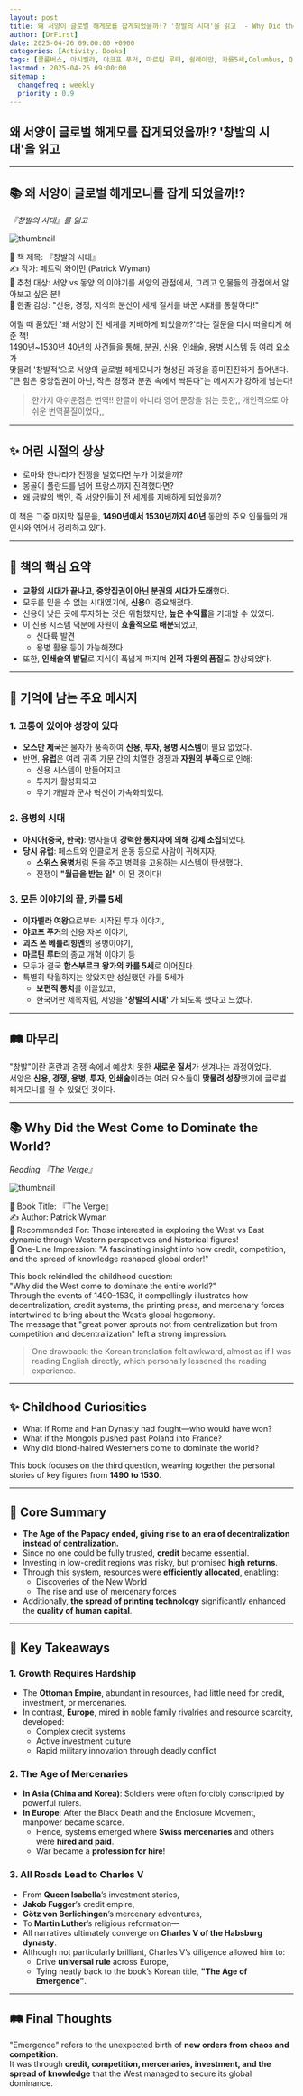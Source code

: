 ```yaml
---
layout: post
title: 왜 서양이 글로벌 해게모를 잡게되었을까!? '창발의 시대'을 읽고  - Why Did the West Come to Dominate the World?  Reading 『The Verge』
author: [DrFirst]
date: 2025-04-26 09:00:00 +0900
categories: [Activity, Books]
tags: [콜롬버스, 아시벨라, 야코프 푸거, 마르틴 루터, 쉴레이만, 카를5세,Columbus, Queen Isabella,Jakob Fugger,Martin Luther,Suleiman the Magnificent,Charles V]
lastmod : 2025-04-26 09:00:00
sitemap :
  changefreq : weekly
  priority : 0.9
---
```




## 왜 서양이 글로벌 해게모를 잡게되었을까!? '창발의 시대'을 읽고 


---
## 📚 왜 서양이 글로벌 헤게모니를 잡게 되었을까!?  
_『창발의 시대』를 읽고_

![thumbnail](https://github.com/user-attachments/assets/d2546aa9-eae3-4faf-8b6e-8946e1f7e830)

📖 책 제목: 『창발의 시대』  
✍️ 작가: 페트릭 와이먼 (Patrick Wyman)  
🎯 추천 대상: 서양 vs 동양 의 이야기를 서양의 관점에서, 그리고 인물들의 관점에서 알아보고 싶은 분!  
🌟 한줄 감상: "신용, 경쟁, 지식의 분산이 세계 질서를 바꾼 시대를 통찰하다!"  

어릴 때 품었던 '왜 서양이 전 세계를 지배하게 되었을까?'라는 질문을 다시 떠올리게 해준 책!  
1490년~1530년 40년의 사건들을 통해, 분권, 신용, 인쇄술, 용병 시스템 등 여러 요소가  
맞물려 '창발적'으로 서양의 글로벌 헤게모니가 형성된 과정을 흥미진진하게 풀어낸다.  
"큰 힘은 중앙집권이 아닌, 작은 경쟁과 분권 속에서 싹튼다"는 메시지가 강하게 남는다!  

> 한가지 아쉬운점은 번역!! 한글이 아니라 영어 문장을 읽는 듯한,, 개인적으로 아쉬운 번역품질이었다,,  

---

## ✨ 어린 시절의 상상

- 로마와 한나라가 전쟁을 벌였다면 누가 이겼을까?
- 몽골이 폴란드를 넘어 프랑스까지 진격했다면?
- 왜 금발의 백인, 즉 서양인들이 전 세계를 지배하게 되었을까?

이 책은 그중 마지막 질문을, **1490년에서 1530년까지 40년** 동안의 주요 인물들의 개인사와 엮어서 정리하고 있다.

---

## 📝 책의 핵심 요약

- **교황의 시대가 끝나고, 중앙집권이 아닌 분권의 시대가 도래**했다.
- 모두를 믿을 수 없는 시대였기에, **신용**이 중요해졌다.
- 신용이 낮은 곳에 투자하는 것은 위험했지만, **높은 수익률**을 기대할 수 있었다.
- 이 신용 시스템 덕분에 자원이 **효율적으로 배분**되었고,
  - 신대륙 발견
  - 용병 활용
  등이 가능해졌다.
- 또한, **인쇄술의 발달**로 지식이 폭넓게 퍼지며 **인적 자원의 품질**도 향상되었다.

---

## 💬 기억에 남는 주요 메시지

### 1. 고통이 있어야 성장이 있다

- **오스만 제국**은 물자가 풍족하여 **신용, 투자, 용병 시스템**이 필요 없었다.
- 반면, **유럽**은 여러 귀족 가문 간의 치열한 경쟁과 **자원의 부족**으로 인해:
  - 신용 시스템이 만들어지고
  - 투자가 활성화되고
  - 무기 개발과 군사 혁신이 가속화되었다.

### 2. 용병의 시대

- **아시아(중국, 한국)**: 병사들이 **강력한 통치자에 의해 강제 소집**되었다.
- **당시 유럽**: 페스트와 인클로저 운동 등으로 사람이 귀해지자, 
  - **스위스 용병**처럼 돈을 주고 병력을 고용하는 시스템이 탄생했다.
  - 전쟁이 **"월급을 받는 일"** 이 된 것이다!

### 3. 모든 이야기의 끝, 카를 5세

- **이자벨라 여왕**으로부터 시작된 투자 이야기,
- **야코프 푸거**의 신용 자본 이야기,
- **괴츠 폰 베를리힝엔**의 용병이야기,  
- **마르틴 루터**의 종교 개혁 이야기 등
- 모두가 결국 **합스부르크 왕가의 카를 5세**로 이어진다.
- 특별히 탁월하지는 않았지만 성실했던 카를 5세가
  - **보편적 통치**를 이끌었고,
  - 한국어판 제목처럼, 서양을 **'창발의 시대'** 가 되도록 했다고 느꼈다.

---

## 🛤️ 마무리

"창발"이란 혼란과 경쟁 속에서 예상치 못한 **새로운 질서**가 생겨나는 과정이었다.  
서양은 **신용, 경쟁, 용병, 투자, 인쇄술**이라는 여러 요소들이 **맞물려 성장**했기에 글로벌 헤게모니를 쥘 수 있었던 것이다.


---
## 📚 Why Did the West Come to Dominate the World?  
_Reading 『The Verge』_

![thumbnail](https://github.com/user-attachments/assets/d2546aa9-eae3-4faf-8b6e-8946e1f7e830)

📖 Book Title: 『The Verge』  
✍️ Author: Patrick Wyman  
🎯 Recommended For: Those interested in exploring the West vs East dynamic through Western perspectives and historical figures!  
🌟 One-Line Impression: "A fascinating insight into how credit, competition, and the spread of knowledge reshaped global order!"

This book rekindled the childhood question:  
"Why did the West come to dominate the entire world?"  
Through the events of 1490–1530, it compellingly illustrates how decentralization, credit systems, the printing press, and mercenary forces intertwined to bring about the West’s global hegemony.  
The message that "great power sprouts not from centralization but from competition and decentralization" left a strong impression.

> One drawback: the Korean translation felt awkward, almost as if I was reading English directly, which personally lessened the reading experience.

---

## ✨ Childhood Curiosities

- What if Rome and Han Dynasty had fought—who would have won?
- What if the Mongols pushed past Poland into France?
- Why did blond-haired Westerners come to dominate the world?

This book focuses on the third question, weaving together the personal stories of key figures from **1490 to 1530**.

---

## 📝 Core Summary

- **The Age of the Papacy ended, giving rise to an era of decentralization instead of centralization.**
- Since no one could be fully trusted, **credit** became essential.
- Investing in low-credit regions was risky, but promised **high returns**.
- Through this system, resources were **efficiently allocated**, enabling:
  - Discoveries of the New World
  - The rise and use of mercenary forces
- Additionally, **the spread of printing technology** significantly enhanced the **quality of human capital**.

---

## 💬 Key Takeaways

### 1. Growth Requires Hardship

- The **Ottoman Empire**, abundant in resources, had little need for credit, investment, or mercenaries.
- In contrast, **Europe**, mired in noble family rivalries and resource scarcity, developed:
  - Complex credit systems
  - Active investment culture
  - Rapid military innovation through deadly conflict

### 2. The Age of Mercenaries

- **In Asia (China and Korea)**: Soldiers were often forcibly conscripted by powerful rulers.
- **In Europe**: After the Black Death and the Enclosure Movement, manpower became scarce.
  - Hence, systems emerged where **Swiss mercenaries** and others were **hired and paid**.
  - War became a **profession for hire**!

### 3. All Roads Lead to Charles V

- From **Queen Isabella**’s investment stories,
- **Jakob Fugger**’s credit empire,
- **Götz von Berlichingen**’s mercenary adventures,
- To **Martin Luther**’s religious reformation—
- All narratives ultimately converge on **Charles V of the Habsburg dynasty**.
- Although not particularly brilliant, Charles V’s diligence allowed him to:
  - Drive **universal rule** across Europe,
  - Tying neatly back to the book’s Korean title, **"The Age of Emergence"**.

---

## 🛤️ Final Thoughts

"Emergence" refers to the unexpected birth of **new orders from chaos and competition**.  
It was through **credit, competition, mercenaries, investment, and the spread of knowledge** that the West managed to secure its global dominance.